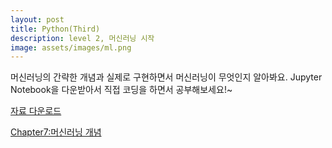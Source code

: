 ```yaml
---
layout: post
title: Python(Third)
description: level 2, 머신러닝 시작
image: assets/images/ml.png
---
```

머신러닝의 간략한 개념과 실제로 구현하면서 머신러닝이 무엇인지 알아봐요.
Jupyter Notebook을 다운받아서 직접 코딩을 하면서 공부해보세요!~

[자료 다운로드](https://github.com/waylight3/Machine-for-Learning-Site/zipball/master)

[Chapter7:머신러닝 개념](https://waylight3.github.io/Machine-for-Learning-Site/2016/12/01/Chapter7.html)
